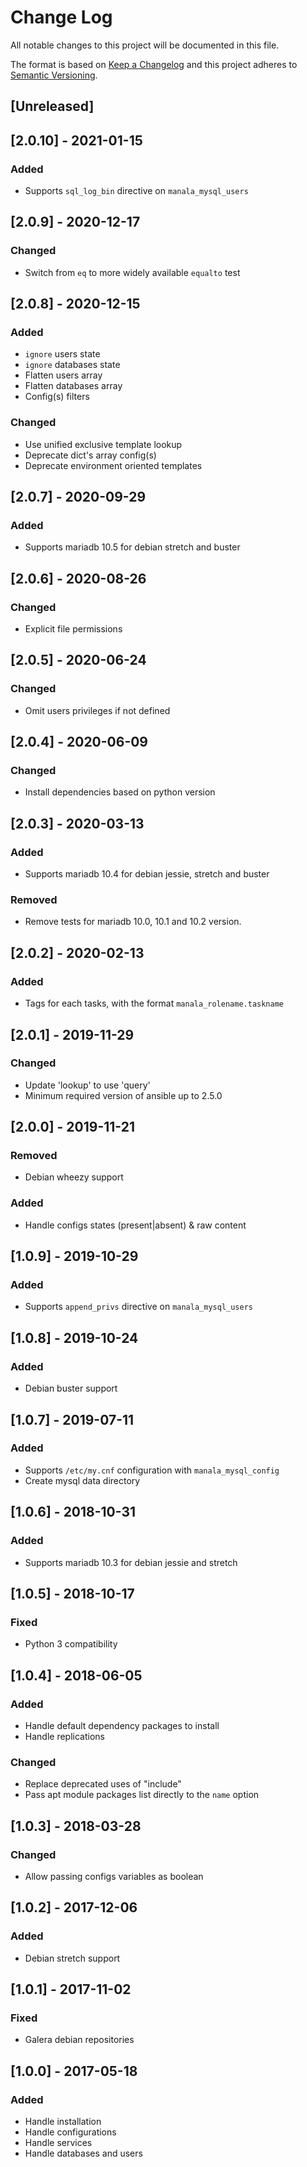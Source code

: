# Change Log
All notable changes to this project will be documented in this file.

The format is based on [Keep a Changelog](http://keepachangelog.com/)
and this project adheres to [Semantic Versioning](http://semver.org/).

## [Unreleased]

## [2.0.10] - 2021-01-15
### Added
- Supports `sql_log_bin` directive on `manala_mysql_users`

## [2.0.9] - 2020-12-17
### Changed
- Switch from `eq` to more widely available `equalto` test

## [2.0.8] - 2020-12-15
### Added
- `ignore` users state
- `ignore` databases state
- Flatten users array
- Flatten databases array
- Config(s) filters

### Changed
- Use unified exclusive template lookup
- Deprecate dict's array config(s)
- Deprecate environment oriented templates

## [2.0.7] - 2020-09-29
### Added
- Supports mariadb 10.5 for debian stretch and buster

## [2.0.6] - 2020-08-26
### Changed
- Explicit file permissions

## [2.0.5] - 2020-06-24
### Changed
- Omit users privileges if not defined

## [2.0.4] - 2020-06-09
### Changed
- Install dependencies based on python version

## [2.0.3] - 2020-03-13
### Added
- Supports mariadb 10.4 for debian jessie, stretch and buster

### Removed
- Remove tests for mariadb 10.0, 10.1 and 10.2 version.

## [2.0.2] - 2020-02-13
### Added
- Tags for each tasks, with the format `manala_rolename.taskname`

## [2.0.1] - 2019-11-29
### Changed
- Update 'lookup' to use 'query'
- Minimum required version of ansible up to 2.5.0

## [2.0.0] - 2019-11-21
### Removed
- Debian wheezy support

### Added
- Handle configs states (present|absent) & raw content

## [1.0.9] - 2019-10-29
### Added
- Supports `append_privs` directive on `manala_mysql_users`

## [1.0.8] - 2019-10-24
### Added
- Debian buster support

## [1.0.7] - 2019-07-11
### Added
- Supports `/etc/my.cnf` configuration with `manala_mysql_config`
- Create mysql data directory

## [1.0.6] - 2018-10-31
### Added
- Supports mariadb 10.3 for debian jessie and stretch

## [1.0.5] - 2018-10-17
### Fixed
- Python 3 compatibility

## [1.0.4] - 2018-06-05
### Added
- Handle default dependency packages to install
- Handle replications

### Changed
- Replace deprecated uses of "include"
- Pass apt module packages list directly to the `name` option

## [1.0.3] - 2018-03-28
### Changed
- Allow passing configs variables as boolean

## [1.0.2] - 2017-12-06
### Added
- Debian stretch support

## [1.0.1] - 2017-11-02
### Fixed
- Galera debian repositories

## [1.0.0] - 2017-05-18
### Added
- Handle installation
- Handle configurations
- Handle services
- Handle databases and users

